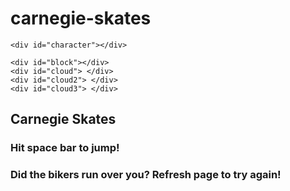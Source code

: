 # carnegie-skates
<!DOCTYPE html>
 <html lang='en' >
 <head>
  <meta charset='UTF-a'>
  <title>Example Dino Game</title>
  <link rel="stylesheet" href="https://fonts.googleapis.com/css?family=Sofia">
  <link rel="stylesheet" href="dino.css">
 </head>
 <body>
  
   <div id="game">
    
    <div id="character"></div>
  
    <div id="block"></div>
    <div id="cloud"> </div>
    <div id="cloud2"> </div>
    <div id="cloud3"> </div>
   </div>
  <script src='dino_script.js'></script>

  <h2>Carnegie Skates</h2>
  <h3 class="instructions">Hit space bar to jump!</h3>
  <h3 class="instructions">Did the bikers run over you? Refresh page to try again!</h3>
 </body>
</html>
